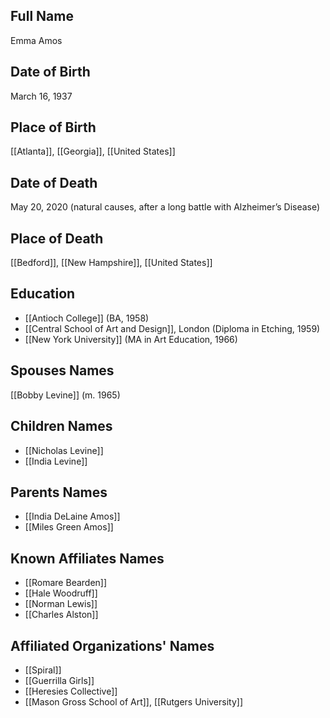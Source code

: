 ## Full Name
Emma Amos

## Date of Birth
March 16, 1937

## Place of Birth
[[Atlanta]], [[Georgia]], [[United States]]

## Date of Death
May 20, 2020 (natural causes, after a long battle with Alzheimer’s Disease)

## Place of Death
[[Bedford]], [[New Hampshire]], [[United States]]

## Education
- [[Antioch College]] (BA, 1958)
- [[Central School of Art and Design]], London (Diploma in Etching, 1959)
- [[New York University]] (MA in Art Education, 1966)

## Spouses Names
[[Bobby Levine]] (m. 1965)

## Children Names
- [[Nicholas Levine]]
- [[India Levine]]

## Parents Names
- [[India DeLaine Amos]]
- [[Miles Green Amos]]

## Known Affiliates Names
- [[Romare Bearden]]
- [[Hale Woodruff]]
- [[Norman Lewis]]
- [[Charles Alston]]

## Affiliated Organizations' Names
- [[Spiral]]
- [[Guerrilla Girls]]
- [[Heresies Collective]]
- [[Mason Gross School of Art]], [[Rutgers University]]


